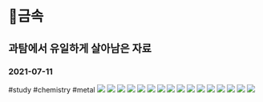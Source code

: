 # 🧪금속
## 과탐에서 유일하게 살아남은 자료
### 2021-07-11
#study #chemistry #metal
![](%F0%9F%A7%AA%EA%B8%88%EC%86%8D/147.jpg)
![](%F0%9F%A7%AA%EA%B8%88%EC%86%8D/148.jpg)
![](%F0%9F%A7%AA%EA%B8%88%EC%86%8D/149.jpg)
![](%F0%9F%A7%AA%EA%B8%88%EC%86%8D/150.jpg)
![](%F0%9F%A7%AA%EA%B8%88%EC%86%8D/151.jpg)
![](%F0%9F%A7%AA%EA%B8%88%EC%86%8D/152.jpg)
![](%F0%9F%A7%AA%EA%B8%88%EC%86%8D/153.jpg)
![](%F0%9F%A7%AA%EA%B8%88%EC%86%8D/154.jpg)
![](%F0%9F%A7%AA%EA%B8%88%EC%86%8D/155.jpg)
![](%F0%9F%A7%AA%EA%B8%88%EC%86%8D/156.jpg)
![](%F0%9F%A7%AA%EA%B8%88%EC%86%8D/157.jpg)
![](%F0%9F%A7%AA%EA%B8%88%EC%86%8D/158.jpg)
![](%F0%9F%A7%AA%EA%B8%88%EC%86%8D/159.jpg)
![](%F0%9F%A7%AA%EA%B8%88%EC%86%8D/160.jpg)
![](%F0%9F%A7%AA%EA%B8%88%EC%86%8D/161.jpg)
![](%F0%9F%A7%AA%EA%B8%88%EC%86%8D/162.jpg)

